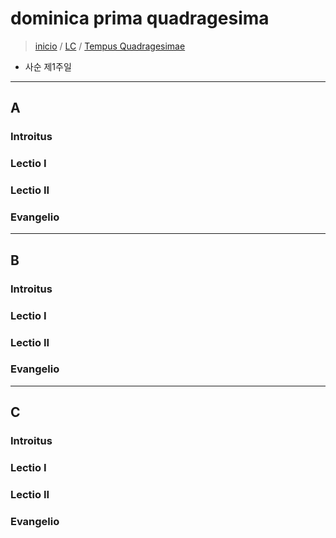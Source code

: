 # dominica prima quadragesima
> [inicio](./README.md) / [LC](../LC.md) / [Tempus Quadragesimae](../LQ.md)
* 사순 제1주일

----
## A
### Introitus

### Lectio I
### Lectio II
### Evangelio


----
## B
### Introitus

### Lectio I
### Lectio II
### Evangelio


----

## C
### Introitus

### Lectio I
### Lectio II
### Evangelio